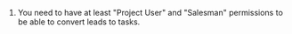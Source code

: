 1.  You need to have at least "Project User" and "Salesman" permissions
    to be able to convert leads to tasks.
